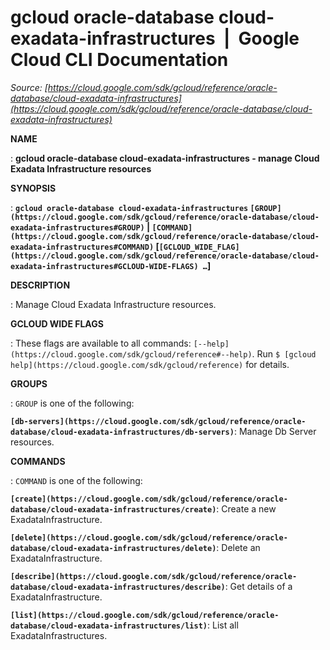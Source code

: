 # gcloud oracle-database cloud-exadata-infrastructures  |  Google Cloud CLI Documentation

*Source: [https://cloud.google.com/sdk/gcloud/reference/oracle-database/cloud-exadata-infrastructures](https://cloud.google.com/sdk/gcloud/reference/oracle-database/cloud-exadata-infrastructures)*

**NAME**

: **gcloud oracle-database cloud-exadata-infrastructures - manage Cloud Exadata Infrastructure resources**

**SYNOPSIS**

: **`gcloud oracle-database cloud-exadata-infrastructures` `[GROUP](https://cloud.google.com/sdk/gcloud/reference/oracle-database/cloud-exadata-infrastructures#GROUP)` | `[COMMAND](https://cloud.google.com/sdk/gcloud/reference/oracle-database/cloud-exadata-infrastructures#COMMAND)` [`[GCLOUD_WIDE_FLAG](https://cloud.google.com/sdk/gcloud/reference/oracle-database/cloud-exadata-infrastructures#GCLOUD-WIDE-FLAGS) …`]**

**DESCRIPTION**

: Manage Cloud Exadata Infrastructure resources.

**GCLOUD WIDE FLAGS**

: These flags are available to all commands: `[--help](https://cloud.google.com/sdk/gcloud/reference#--help)`.
Run `$ [gcloud help](https://cloud.google.com/sdk/gcloud/reference)` for details.

**GROUPS**

: ``GROUP`` is one of the following:

**`[db-servers](https://cloud.google.com/sdk/gcloud/reference/oracle-database/cloud-exadata-infrastructures/db-servers)`**:
Manage Db Server resources.

**COMMANDS**

: ``COMMAND`` is one of the following:

**`[create](https://cloud.google.com/sdk/gcloud/reference/oracle-database/cloud-exadata-infrastructures/create)`**:
Create a new ExadataInfrastructure.

**`[delete](https://cloud.google.com/sdk/gcloud/reference/oracle-database/cloud-exadata-infrastructures/delete)`**:
Delete an ExadataInfrastructure.

**`[describe](https://cloud.google.com/sdk/gcloud/reference/oracle-database/cloud-exadata-infrastructures/describe)`**:
Get details of a ExadataInfrastructure.

**`[list](https://cloud.google.com/sdk/gcloud/reference/oracle-database/cloud-exadata-infrastructures/list)`**:
List all ExadataInfrastructures.